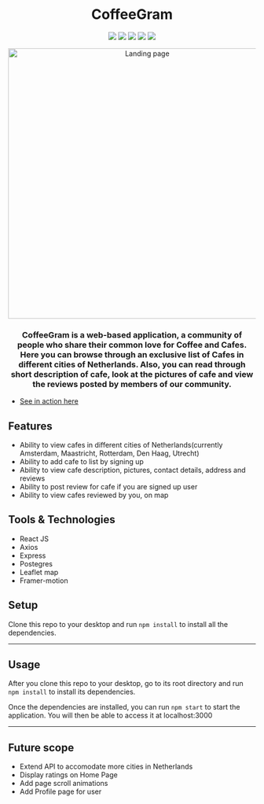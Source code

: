 <h1 align="center">CoffeeGram</h1>
<p align="center">
<img src="https://img.shields.io/badge/React-17.0.2-brightgreen.svg" >
<img src="https://img.shields.io/badge/npm-v7.0.0-blue.svg">
<img src="https://img.shields.io/badge/axios-v0.21.1-orange.svg">
<img src="https://img.shields.io/badge/React%20Leaflet-v1.7.1-blue">
<img src="https://img.shields.io/badge/Framer--motion-v4.1.17-red">
</p>

<div align="center" width="50">
  <img src="https://github.com/GaurangiM/coffeegram-react-frontend/blob/homepage-rework/public/landing_page.gif" alt="Landing page"  width="550"/>
</div>

<h3 align="center">CoffeeGram is a web-based application, a community of people who share their common love for Coffee and Cafes. Here you can browse through an exclusive list of Cafes in different cities of Netherlands. Also, you can read through short description of cafe, look at the pictures of cafe and view the reviews posted by members of our community.
</h3>


- [See in action here]()

## Features
- Ability to view cafes in different cities of Netherlands(currently Amsterdam, Maastricht, Rotterdam, Den Haag, Utrecht)
- Ability to add cafe to list by signing up 
- Ability to view cafe description, pictures, contact details, address and reviews
- Ability to post review for cafe if you are signed up user
- Ability to view cafes reviewed by you, on map

## Tools & Technologies
- React JS
- Axios
- Express 
- Postegres
- Leaflet map
- Framer-motion

## Setup
Clone this repo to your desktop and run `npm install` to install all the dependencies.

---

## Usage
After you clone this repo to your desktop, go to its root directory and run `npm install` to install its dependencies.

Once the dependencies are installed, you can run  `npm start` to start the application. You will then be able to access it at localhost:3000


---

## Future scope

- Extend API to accomodate more cities in Netherlands
- Display ratings on Home Page
- Add page scroll animations
- Add Profile page for user